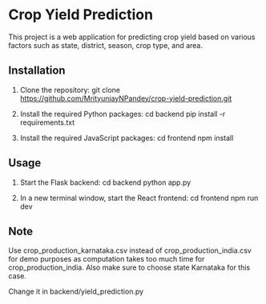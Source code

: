 # Crop Yield Prediction

This project is a web application for predicting crop yield based on various factors such as state, district, season, crop type, and area.

## Installation

1. Clone the repository: git clone https://github.com/MrityunjayNPandey/crop-yield-prediction.git

2. Install the required Python packages:
   cd backend 
   pip install -r requirements.txt

3. Install the required JavaScript packages:
   cd frontend
   npm install

## Usage

1. Start the Flask backend:
    cd backend
    python app.py

2. In a new terminal window, start the React frontend:
    cd frontend
    npm run dev

## Note

Use crop_production_karnataka.csv instead of crop_production_india.csv for demo purposes as computation takes too much time for crop_production_india. Also make sure to choose state Karnataka for this case. 

Change it in backend/yield_prediction.py

